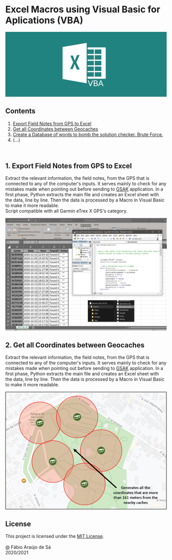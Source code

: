 # Excel Macros using Visual Basic for Aplications (VBA)

<img alignment = "center" src = "Images\Main.png" title = "Header" >

<br/>

## Contents
1. [Export Field Notes from GPS to Excel]()
2. [Get all Coordinates between Geocaches]()
3. [Create a Database of words to bomb the solution checker. Brute Force.]()
4. (...)

<br/>

## 1. Export Field Notes from GPS to Excel

Extract the relevant information, the field notes, from the GPS that is connected to any of the computer's inputs. It serves mainly to check for any mistakes made when pointing out before sending to [GSAK](https://gsak.net/index.php) application. In a first phase, Python extracts the main file and creates an Excel sheet with the data, line by line. Then the data is processed by a Macro in Visual Basic to make it more readable.<br/>
Script compatible with all Garmin eTrex X GPS's category.

<img alignment = "center" src = "Images\Export.png ">

<br/>

## 2. Get all Coordinates between Geocaches

Extract the relevant information, the field notes, from the GPS that is connected to any of the computer's inputs. It serves mainly to check for any mistakes made when pointing out before sending to [GSAK](https://gsak.net/index.php) application. In a first phase, Python extracts the main file and creates an Excel sheet with the data, line by line. Then the data is processed by a Macro in Visual Basic to make it more readable.

<img alignment = "center" src = "Images\Scheme.png">

<br/>

## License

This project is licensed under the [MIT License](https://github.com/Fabio-A-Sa/Photo-Organizer/blob/main/Licence).<br/>
<br/>
@ Fábio Araújo de Sá <br/>
2020/2021